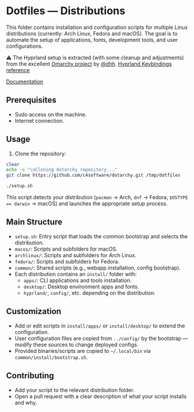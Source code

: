 # Dotfiles — Distributions

This folder contains installation and configuration scripts for multiple Linux distributions (currently: Arch Linux, Fedora and macOS). The goal is to automate the setup of applications, fonts, development tools, and user configurations.

⚠️ The Hyprland setup is extracted (with some cleanup and adjustments) from the excellent [Omarchy project](https://omarchy.org/) by [@dhh](https://github.com/dhh).
[Hyprland Keybindings reference](./archlinux/install/hyprland/README.md)

[Documentation](https://c4software.github.io/dotarchy/)

## Prerequisites

- Sudo access on the machine.
- Internet connection.

## Usage

1. Clone the repository:

```bash
clear
echo -e "\nCloning dotarchy repository..."
git clone https://github.com/c4software/dotarchy.git /tmp/dotfiles

./setup.sh
```

This script detects your distribution (`pacman` → Arch, `dnf` → Fedora, `$OSTYPE == darwin` → macOS) and launches the appropriate setup process.

## Main Structure

- `setup.sh`: Entry script that loads the common bootstrap and selects the distribution.
- `macos/`: Scripts and subfolders for macOS.
- `archlinux/`: Scripts and subfolders for Arch Linux.
- `fedora/`: Scripts and subfolders for Fedora.
- `common/`: Shared scripts (e.g., webapp installation, config bootstrap).
- Each distribution contains an `install/` folder with:
  - `apps/`: CLI applications and tools installation.
  - `desktop/`: Desktop environment apps and fonts.
  - `hyprland/`, `config/`, etc. depending on the distribution.

## Customization

- Add or edit scripts in `install/apps/` or `install/desktop/` to extend the configuration.
- User configuration files are copied from `../config/` by the bootstrap — modify these sources to change deployed configs.
- Provided binaries/scripts are copied to `~/.local/bin` via `common/install/bootstrap.sh`.

## Contributing

- Add your script to the relevant distribution folder.
- Open a pull request with a clear description of what your script installs and why.

